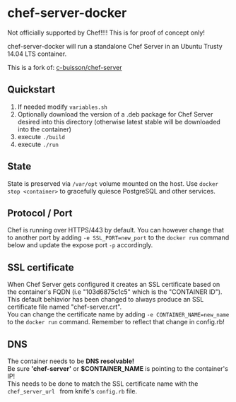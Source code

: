 # chef-server-docker

Not officially supported by Chef!!!!
This is for proof of concept only!

chef-server-docker will run a standalone Chef Server in an Ubuntu Trusty 14.04 LTS container.

This is a fork of: [c-buisson/chef-server](https://github.com/c-buisson/chef-server)

## Quickstart

1. If needed modify `variables.sh`
2. Optionally download the version of a .deb package for Chef Server desired into this directory (otherwise latest stable will be downloaded into the container)
3. execute `./build`
2. execute `./run`

## State
State is preserved via `/var/opt` volume mounted on the host.
Use `docker stop <container>` to gracefully quiesce PostgreSQL and other services.

## Protocol / Port
Chef is running over HTTPS/443 by default.
You can however change that to another port by adding `-e SSL_PORT=new_port` to the `docker run` command below and update the expose port `-p` accordingly.

## SSL certificate
When Chef Server gets configured it creates an SSL certificate based on the container's FQDN (i.e "103d6875c1c5" which is the "CONTAINER ID"). This default behiavior has been changed to always produce an SSL certificate file named "chef-server.crt".  
You can change the certificate name by adding  `-e CONTAINER_NAME=new_name` to the `docker run` command. Remember to reflect that change in config.rb!

## DNS
The container needs to be **DNS resolvable!**  
Be sure **'chef-server'** or **$CONTAINER_NAME** is pointing to the container's IP!  
This needs to be done to match the SSL certificate name with the `chef_server_url ` from knife's `config.rb` file.
